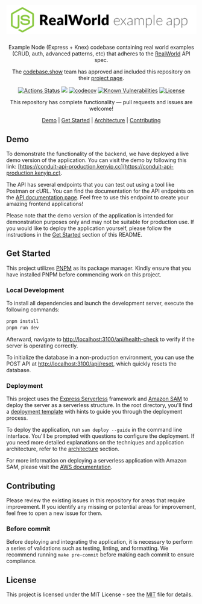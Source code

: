 # ![Node.js / Express / Typescript / MySql / Knex Example App](./.github/images/logo.png)

<p align="center">
  Example Node (Express + Knex) codebase containing real world examples (CRUD, auth, advanced patterns, etc) that adheres to the <a href="https://github.com/gothinkster/realworld-example-apps">RealWorld</a> API spec.
</p>
<p align="center">
The <a href="https://codebase.show">codebase.show</a> team has approved and included this repository on their <a href="https://codebase.show/projects/realworld?category=backend&language=typescript">project page</a>.
</p>

<!-- The badges section -->
<p align="center">
<a href="https://github.com/kenyipp/realworld-nodejs-example-app/actions/workflows/ci.yml"><img src="https://github.com/kenyipp/realworld-nodejs-example-app/workflows/CI/badge.svg" alt="Actions Status"></a>
<a href="https://app.codacy.com/gh/kenyipp/realworld-nodejs-example-app/dashboard?utm_source=gh&utm_medium=referral&utm_content=&utm_campaign=Badge_grade"><img src="https://img.shields.io/codacy/grade/d920979be4dc45feb55dcd462ef88229" /></a>
<a href="https://codecov.io/gh/kenyipp/realworld-nodejs-example-app"><img src="https://codecov.io/gh/kenyipp/realworld-nodejs-example-app/branch/master/graph/badge.svg?token=AMBNXM57T8" alt="codecov"></a>
<!-- Snyk.io vulnerabilities badge -->
<a href="https://snyk.io/test/github/kenyipp/realworld-nodejs-example-app"><img src="https://snyk.io/test/github/kenyipp/realworld-nodejs-example-app/badge.svg" alt="Known Vulnerabilities"></a>
<!-- Shields.io license badge -->
<a href="https://github.com/kenyipp/realworld-nodejs-example-app/blob/master/LICENSE"><img alt="License" src="https://img.shields.io/npm/l/downsample"/></a>
</p>

<p align="center"> This repository has complete functionality — pull requests and issues are welcome! </p>

<p align="center">
	<a href="#demo">Demo</a>
	<span>|</span>
	<a href="#get_started">Get Started</a>
	<span>|</span>
	<a href="#architecture">Architecture</a>
	<span>|</span>
	<a href="#contributing">Contributing</a>
</p>

<a id="demo"></a>

## Demo

To demonstrate the functionality of the backend, we have deployed a live demo version of the application. You can visit the demo by following this link: [https://conduit-api-production.kenyip.cc](https://conduit-api-production.kenyip.cc).

The API has several endpoints that you can test out using a tool like Postman or cURL. You can find the documentation for the API endpoints on the [API documentation page](https://conduit-api-production.kenyip.cc). Feel free to use this endpoint to create your amazing frontend applications!

Please note that the demo version of the application is intended for demonstration purposes only and may not be suitable for production use. If you would like to deploy the application yourself, please follow the instructions in the <a href="#get_started">Get Started</a> section of this README.

<a id="get_started"></a>

## Get Started
This project utilizes [PNPM](https://pnpm.io) as its package manager. Kindly ensure that you have installed PNPM before commencing work on this project.

### Local Development

To install all dependencies and launch the development server, execute the following commands:

```sh
pnpm install
pnpm run dev
```

Afterward, navigate to [http://localhost:3100/api/health-check](http://localhost:3100/api/health-check) to verify if the server is operating correctly.

To initialize the database in a non-production environment, you can use the POST API at [http://localhost:3100/api/reset](http://localhost:3100/api/reset), which quickly resets the database.

### Deployment

This project uses the [Express Serverless](https://github.com/vendia/serverless-express) framework and [Amazon SAM](https://aws.amazon.com/tw/serverless/sam) to deploy the server as a serverless structure. In the root directory, you'll find a [deployment template](./template.yaml) with hints to guide you through the deployment process.

To deploy the application, run `sam deploy --guide` in the command line interface. You'll be prompted with questions to configure the deployment. If you need more detailed explanations on the techniques and application architecture, refer to the <a href="#architecture">architecture</a> section.

For more information on deploying a serverless application with Amazon SAM, please visit the [AWS documentation](https://docs.aws.amazon.com/serverless-application-model/?icmpid=docs_homepage_compute).

<a id="contributing"></a>

## Contributing

Please review the existing issues in this repository for areas that require improvement.
If you identify any missing or potential areas for improvement, feel free to open a new issue for them.

### Before commit

Before deploying and integrating the application, it is necessary to perform a series of validations such as testing, linting, and formatting. We recommend running `make pre-commit` before making each commit to ensure compliance.

## License
This project is licensed under the MIT License - see the [MIT](LICENSE) file for details.

